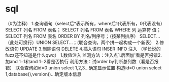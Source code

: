 ﻿# sql
（#为注释）
1.查询语句（select后*表示所有，where后1代表所有，0代表没有）
SELECT 列名 FROM 表名；
SELECT 列名 FROM 表名 WHERE 列 运算符 值；
SELECT 列名 FROM 表名 ORDER BY 列名/列序号；（按某列排序）
SELECT... （此处可换行）UNION SELECT...；(联合查询，两个拼一起构成一个新表）
2.修改语句
UPDATE
3.删除语句
DELETE
4.插入语句
INSER INFO
注入
（学长说的fuzz还不知道是什么qwq）
1.数值注入
监测方法：注入点1.后面加'看是否报错2.加and 1=1和and 1=2看是否执行
利用方法：试order by判断总列数（看是否报错）
                   联合查询如id=0 union select 1,2,3...确定显示位置
                   构造id=0 union select 1,database(),version()...确定版本信息
                   


